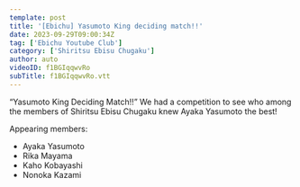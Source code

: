 ```yaml
---
template: post
title: '[Ebichu] Yasumoto King deciding match!!'
date: 2023-09-29T09:00:34Z
tag: ['Ebichu Youtube Club']
category: ['Shiritsu Ebisu Chugaku']
author: auto 
videoID: f1BGIqqwvRo
subTitle: f1BGIqqwvRo.vtt
---
```

“Yasumoto King Deciding Match!!”
We had a competition to see who among the members of Shiritsu Ebisu Chugaku knew Ayaka Yasumoto the best!

Appearing members: 

- Ayaka Yasumoto
- Rika Mayama
- Kaho Kobayashi
- Nonoka Kazami

